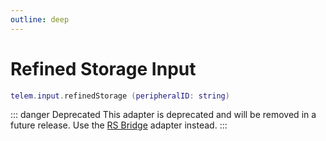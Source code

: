 ```yaml
---
outline: deep
---
```


# Refined Storage Input <Badge type="danger" text="deprecated" /> <RepoLink path="lib/input/RefinedStorageInputAdapter.lua" />

```lua
telem.input.refinedStorage (peripheralID: string)
```

::: danger Deprecated
This adapter is deprecated and will be removed in a future release. Use the [RS Bridge](/reference/input/advanced-peripherals/RSBridge) adapter instead.
:::
